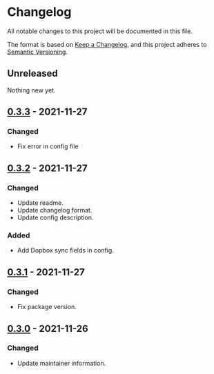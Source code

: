 # Changelog

All notable changes to this project will be documented in this file.

The format is based on [Keep a Changelog](https://keepachangelog.com/en/1.0.0/),
and this project adheres to [Semantic Versioning](https://semver.org/spec/v2.0.0.html).

## Unreleased

Nothing new yet.

## [0.3.3](https://github.com/mikevansighem/test_addon/releases/tag/0.3.3) - 2021-11-27

### Changed

- Fix error in config file

## [0.3.2](https://github.com/mikevansighem/test_addon/releases/tag/0.3.2) - 2021-11-27

### Changed

- Update readme.
- Update changelog format.
- Update config description.

### Added

- Add Dopbox sync fields in config.

## [0.3.1](https://github.com/mikevansighem/test_addon/releases/tag/0.3.1) - 2021-11-27

### Changed

- Fix package version.

## [0.3.0](https://github.com/mikevansighem/test_addon/releases/tag/v0.3.0) - 2021-11-26

### Changed

- Update maintainer information.
